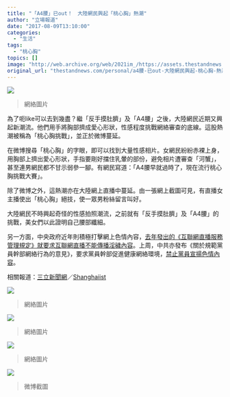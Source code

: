 ```yaml
---
title: "「A4腰」已out！　大陸網民興起「桃心胸」熱潮"
author: "立場報道"
date: "2017-08-09T13:10:00"
categories:
  - "生活"
tags:
  - "桃心胸"
topics: []
image: "http://web.archive.org/web/2021im_/https://assets.thestandnews.com/media/photos/heart-05_WKpnE.png"
original_url: "thestandnews.com/personal/a4腰-已out-大陸網民興起-桃心胸-熱潮"
---
```

![](http://web.archive.org/web/2021im_/https://assets.thestandnews.com/media/photos/heart-05_WKpnE.png)
> 網絡圖片

為了呃like可以去到幾盡？繼「反手摸肚臍」及「A4腰」之後，大陸網民近期又興起新潮流。他們用手將胸部擠成愛心形狀，性感程度挑戰網絡審查的底線。這股熱潮被稱為「桃心胸挑戰」，並正於微博蔓延。

在微博搜尋「桃心胸」的字眼，即可以找到大量性感相片。女網民紛紛赤裸上身，用胸部上擠出愛心形狀，手指要剛好擋住乳暈的部份，避免相片遭審查「河蟹」，甚至連男網民都不甘示弱參一腳。有網民寫道：「A4腰早就過時了，現在流行桃心胸挑戰大賽」。

除了微博之外，這熱潮亦在大陸網上直播中蔓延。由一張網上截圖可見，有直播女主播使出「桃心胸」絕技，使一眾男粉絲留言叫好。

大陸網民不時興起奇怪的性感拍照潮流，之前就有「反手摸肚臍」及「A4腰」的挑戰，美女們以此證明自己腰部纖細。

另一方面，中央政府近年則積極打擊網上色情內容，[去年發出的《互聯網直播服務管理規定》就要求互聯網直播不能傳播淫穢內容](../../china/%E4%B8%AD%E5%9C%8B%E5%8A%A0%E5%BC%B7%E5%AF%A9%E6%9F%A5%E7%B6%B2%E4%B8%8A%E7%9B%B4%E6%92%AD-%E6%96%B0%E8%81%9E%E5%85%A7%E5%AE%B9%E9%9C%80%E5%85%88%E5%AF%A9%E5%BE%8C%E7%99%BC/)。上周，中共亦發布《關於規範黨員幹部網絡行為的意見》，要求黨員幹部促進健康網絡環境，[禁止黨員宣揚色情內容](../../china/%E4%B8%AD%E5%85%B1%E6%96%B0%E8%A6%8F%E5%AE%9A-%E7%A6%81%E9%BB%A8%E5%93%A1%E7%80%8F%E8%A6%BD-%E9%9D%9E%E6%B3%95-%E7%B6%B2%E7%AB%99-%E9%96%8B%E7%A4%BE%E4%BA%A4%E5%B9%B3%E5%8F%B0%E8%B3%AC%E6%88%B6%E8%A6%81%E5%90%91%E9%BB%A8%E5%A0%B1%E5%91%8A/)。

相關報道：[三立新聞網](http://web.archive.org/web/20211229132702/http://www.setn.com/News.aspx?NewsID=281069)／[Shanghaiist](http://web.archive.org/web/20211229132702/http://shanghaiist.com/2017/08/09/heart-shaped-boob-challenge.php)

![](http://web.archive.org/web/2021im_/https://assets.thestandnews.com/media/photos/heart2-05_0eTFz.png)
> 網絡圖片

![](http://web.archive.org/web/2021im_/https://assets.thestandnews.com/media/photos/heart3-06_NwUBx.png)
> 網絡圖片

![](http://web.archive.org/web/2021im_/https://assets.thestandnews.com/media/photos/heart4-07_DIww0.png)
> 網絡圖片

![](http://web.archive.org/web/2021im_/https://assets.thestandnews.com/media/photos/Screen20Shot202017-08-0920at2012.37.2320PM_SZsRG.png)
> 微博截圖